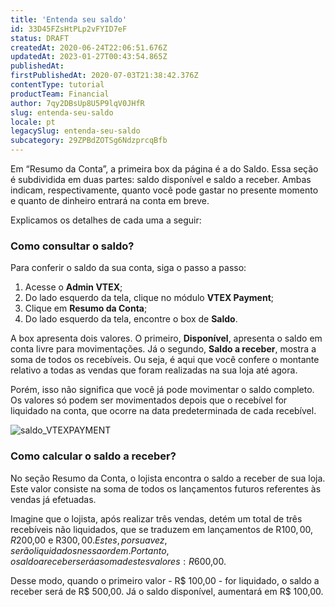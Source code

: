 ```yaml
---
title: 'Entenda seu saldo'
id: 33D45FZsHtPLp2vFYID7eF
status: DRAFT
createdAt: 2020-06-24T22:06:51.676Z
updatedAt: 2023-01-27T00:43:54.865Z
publishedAt: 
firstPublishedAt: 2020-07-03T21:38:42.376Z
contentType: tutorial
productTeam: Financial
author: 7qy2DBsUp8U5P9lqV0JHfR
slug: entenda-seu-saldo
locale: pt
legacySlug: entenda-seu-saldo
subcategory: 29ZPBdZOTSg6NdzprcqBfb
---
```


Em “Resumo da Conta”, a primeira box da página é a do Saldo. Essa seção é subdividida em duas partes: saldo disponível e saldo a receber. Ambas indicam, respectivamente, quanto você pode gastar no presente momento e quanto de dinheiro entrará na conta em breve.  

Explicamos os detalhes de cada uma a seguir:

### Como consultar o saldo?

Para conferir o saldo da sua conta, siga o passo a passo:

1. Acesse o __Admin VTEX__;
2. Do lado esquerdo da tela, clique no módulo __VTEX Payment__;
3. Clique em __Resumo da Conta__;
4. Do lado esquerdo da tela, encontre o box de __Saldo__.

A box apresenta dois valores. O primeiro, __Disponível__, apresenta o saldo em conta livre para movimentações. Já o segundo, __Saldo a receber__, mostra a soma de todos os recebíveis. Ou seja, é aqui que você confere o montante relativo a todas as vendas que foram realizadas na sua loja até agora. 
 
Porém, isso não significa que você já pode movimentar o saldo completo. Os valores só podem ser movimentados depois que o recebível for liquidado na conta, que ocorre na data predeterminada de cada recebível.  

![saldo_VTEXPAYMENT](//images.ctfassets.net/alneenqid6w5/3gxHd6hbhoTaKTJAe5IFBJ/08939976b6a113437a5852310ea3b467/image.png)

### Como calcular o saldo a receber?

No seção Resumo da Conta, o lojista encontra o saldo a receber de sua loja. Este valor consiste na soma de todos os lançamentos futuros referentes às vendas já efetuadas.

Imagine que o lojista, após realizar três vendas, detém um total de três recebíveis não liquidados, que se traduzem em lançamentos de R$100,00, R$200,00 e R$300,00. Estes, por sua vez, serão liquidados nessa ordem. Portanto, o saldo a receber será a soma destes valores: R$600,00. 
 
Desse modo, quando o primeiro valor - R$ 100,00 - for liquidado, o saldo a receber será de R$ 500,00. Já o saldo disponível, aumentará em R$ 100,00.
